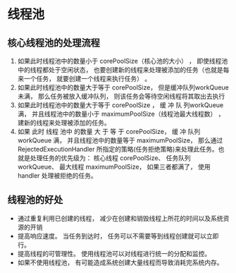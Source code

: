 # 线程池
## 核心线程池的处理流程
1. 如果此时线程池中的数量小于 corePoolSize（核心池的大小） ， 即使线程池中的线程都处于空闲状态， 也要创建新的线程来处理被添加的任务（也就是每来一个任务， 就要创建一个线程来执行任务） 。
2. 如果此时线程池中的数量大于等于 corePoolSize， 但是缓冲队列workQueue 未满， 那么任务被放入缓冲队列， 则该任务会等待空闲线程将其取出去执行
3. 如果此时线程池中的数量大于等于 corePoolSize ， 缓 冲 队 列workQueue 满， 并且线程池中的数量小于 maximumPoolSize（线程池最大线程数） ， 建新的线程来处理被添加的任务。
4. 如果 此时 线程 池中 的数量 大 于 等 于 corePoolSize， 缓 冲 队列workQueue 满， 并且线程池中的数量等于 maximumPoolSize， 那么通过RejectedExecutionHandler 所指定的策略(任务拒绝策略)来处理此任务。也就是处理任务的优先级为： 核心线程 corePoolSize、 任务队列workQueue、 最大线程 maximumPoolSize， 如果三者都满了， 使用handler 处理被拒绝的任务。
## 线程池的好处
* 通过重复利用已创建的线程， 减少在创建和销毁线程上所花的时间以及系统资源的开销
* 提高响应速度。 当任务到达时， 任务可以不需要等到线程创建就可以立即行。
* 提高线程的可管理性。 使用线程池可以对线程进行统一的分配和监控。
* 如果不使用线程池， 有可能造成系统创建大量线程而导致消耗完系统内存。